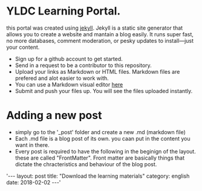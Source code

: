 YLDC Learning Portal.
=====================

this portal was created using [jekyll](https://jekyllrb.com/).  Jekyll is a static site generator that allows you to create a website and mantain a blog easily. It runs super fast, no more databases, comment moderation, or pesky updates to install—just your content.

 - Sign up for a github account to get started.  
 - Send in a request to be a contributor to this repository.  
 - Upload your links as Markdown or HTML files. Markdown files are prefered and alot easier to work with.
 - You can use a Markdown visual editor [here](https://stackedit.io/)
 - Submit and push your files up. You will see the files uploaded instantly.

# Adding a new post

 * simply go to the '_post' folder and create a new .md (markdown file)
 * Each .md file is a blog post of its own. you caan put in the content you want in there.
* Every post is required to have the following in the beginign of the layout. these are called "FrontMatter". Front matter are basically things that dictate the chracteristics and behaviour of the blog post.

'---
layout: post
title: "Download the learning materials"
category: english
date: 2018-02-02
---'
